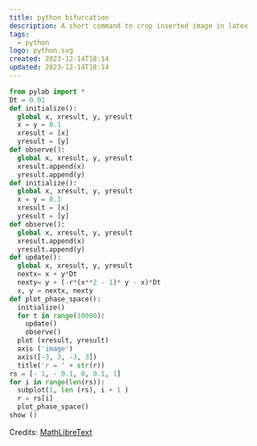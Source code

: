 ```yaml
---
title: python bifurcation
description: A short command to crop inserted image in latex
tags:
  - python
logo: python.svg
created: 2023-12-14T18:14
updated: 2023-12-14T18:14
---
```


```python title="bifurcation.py"
from pylab import *
Dt = 0.01
def initialize():
  global x, xresult, y, yresult
  x = y = 0.1
  xresult = [x]
  yresult = [y]
def observe():
  global x, xresult, y, yresult
  xresult.append(x)
  yresult.append(y)
def initialize():
  global x, xresult, y, yresult
  x = y = 0.1
  xresult = [x]
  yresult = [y]
def observe():
  global x, xresult, y, yresult
  xresult.append(x)
  yresult.append(y)
def update():
  global x, xresult, y, yresult
  nextx= x + y*Dt
  nexty= y + (-r*(x**2 - 1)* y - x)*Dt
  x, y = nextx, nexty
def plot_phase_space():
  initialize()
  for t in range(10000):
    update()
    observe()
  plot (xresult, yresult)
  axis ('image')
  axis([-3, 3, -3, 3])
  title('r = ' + str(r))
rs = [- 1, - 0.1, 0, 0.1, 1]
for i in range(len(rs)):
  subplot(1, len (rs), i + 1 )
  r = rs[i]
  plot_phase_space()
show ()
```

Credits: [MathLibreText](<https://math.libretexts.org/Bookshelves/Scientific_Computing_Simulations_and_Modeling/Book%3A_Introduction_to_the_Modeling_and_Analysis_of_Complex_Systems_(Sayama)/08%3A_Bifurcations/8.03%3A_Hopf_Bifurcations_in_2-D_Continuous-Time_Models>)
